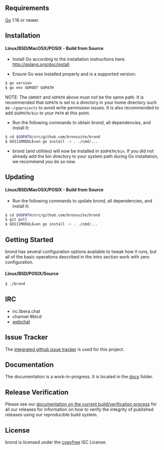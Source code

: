 ## Requirements

[Go](http://golang.org) 1.16 or newer.

## Installation



#### Linux/BSD/MacOSX/POSIX - Build from Source

- Install Go according to the installation instructions here:
  http://golang.org/doc/install

- Ensure Go was installed properly and is a supported version:

```bash
$ go version
$ go env GOROOT GOPATH
```

NOTE: The `GOROOT` and `GOPATH` above must not be the same path.  It is
recommended that `GOPATH` is set to a directory in your home directory such as
`~/goprojects` to avoid write permission issues.  It is also recommended to add
`$GOPATH/bin` to your `PATH` at this point.

- Run the following commands to obtain brond, all dependencies, and install it:

```bash
$ cd $GOPATH/src/github.com/bronsuite/brond
$ GO111MODULE=on go install -v . ./cmd/...
```

- brond (and utilities) will now be installed in ```$GOPATH/bin```.  If you did
  not already add the bin directory to your system path during Go installation,
  we recommend you do so now.

## Updating

#### Linux/BSD/MacOSX/POSIX - Build from Source

- Run the following commands to update brond, all dependencies, and install it:

```bash
$ cd $GOPATH/src/github.com/bronsuite/brond
$ git pull
$ GO111MODULE=on go install -v . ./cmd/...
```

## Getting Started

brond has several configuration options available to tweak how it runs, but all
of the basic operations described in the intro section work with zero
configuration.

#### Linux/BSD/POSIX/Source

```bash
$ ./brond
```

## IRC

- irc.libera.chat
- channel #btcd
- [webchat](https://web.libera.chat/gamja/?channels=btcd)

## Issue Tracker

The [integrated github issue tracker](https://github.com/bronsuite/brond/issues)
is used for this project.

## Documentation

The documentation is a work-in-progress.  It is located in the [docs](https://github.com/bronsuite/brond/tree/master/docs) folder.

## Release Verification

Please see our [documentation on the current build/verification
process](https://github.com/bronsuite/brond/tree/master/release) for all our
releases for information on how to verify the integrity of published releases
using our reproducible build system.

## License

brond is licensed under the [copyfree](http://copyfree.org) ISC License.
